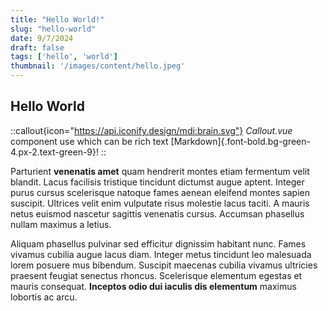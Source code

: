 ```yaml
---
title: "Hello World!"
slug: "hello-world"
date: 9/7/2024
draft: false
tags: ['hello', 'world']
thumbnail: '/images/content/hello.jpeg'
---
```


## Hello World

::callout{icon="https://api.iconify.design/mdi:brain.svg"}
_Callout.vue_ component use which can be rich text [Markdown]{.font-bold.bg-green-4.px-2.text-green-9}!
::

Parturient **venenatis amet** quam hendrerit montes etiam fermentum velit blandit. Lacus facilisis tristique tincidunt dictumst augue aptent. Integer purus cursus scelerisque natoque fames aenean eleifend montes sapien suscipit. Ultrices velit enim vulputate risus molestie lacus taciti. A mauris netus euismod nascetur sagittis venenatis cursus. Accumsan phasellus nullam maximus a letius.

Aliquam phasellus pulvinar sed efficitur dignissim habitant nunc. Fames vivamus cubilia augue lacus diam. Integer metus tincidunt leo malesuada lorem posuere mus bibendum. Suscipit maecenas cubilia vivamus ultricies praesent feugiat senectus rhoncus. Scelerisque elementum egestas et mauris consequat. **Inceptos odio dui iaculis dis elementum** maximus lobortis ac arcu.
